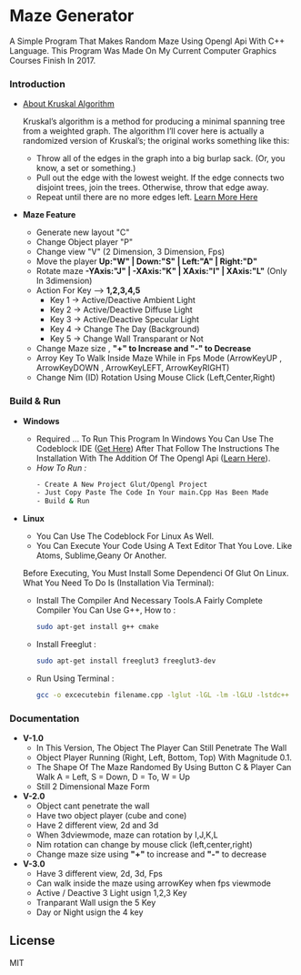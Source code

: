 # Maze Generator 

A Simple Program That Makes Random Maze Using Opengl Api With C++ Language. This Program Was Made On My Current Computer Graphics Courses Finish In 2017.  

### Introduction

- [About Kruskal Algorithm](https://www.google.co.id/url?sa=t&rct=j&q=&esrc=s&source=web&cd=3&cad=rja&uact=8&ved=0ahUKEwj7u8nykb3TAhUCa7wKHUYZBYcQFggsMAI&url=https%3A%2F%2Fen.wikipedia.org%2Fwiki%2FKruskal%2527s_algorithm&usg=AFQjCNFRRZYfMjMX2s_2V_zHPI03tmnP4A&sig2=NXH3jqAsJtBiHfGz1zL3vQ)
	
    Kruskal’s algorithm is a method for producing a minimal spanning tree from a weighted graph. The algorithm I’ll cover here is actually a randomized version of Kruskal’s; the original works something like this:

    - Throw all of the edges in the graph into a big burlap sack. (Or, you know, a set or something.)
    - Pull out the edge with the lowest weight. If the edge connects two disjoint trees, join the trees. Otherwise, throw that edge away.
    - Repeat until there are no more edges left. [Learn More Here](http://weblog.jamisbuck.org/2011/1/3/maze-generation-kruskal-s-algorithm)

- **Maze Feature**
    - Generate new layout "C"
    - Change Object player "P"
    - Change view "V" (2 Dimension, 3 Dimension, Fps)
    - Move the player **Up:"W" | Down:"S" | Left:"A" | Right:"D"**
    - Rotate maze **-YAxis:"J" | -XAxis:"K" | XAxis:"I" | XAxis:"L"** (Only In 3dimension)
    - Action For Key --> **1,2,3,4,5**
        -  Key 1 -> Active/Deactive Ambient Light
        -  Key 2 -> Active/Deactive Diffuse Light
        -  Key 3 -> Active/Deactive Specular Light
        -  Key 4 -> Change The Day (Background)
        -  Key 5 -> Change Wall Transparant or Not
    - Change Maze size , **"+" to Increase and "-" to Decrease**
    - Arroy Key To Walk Inside Maze While in Fps Mode (ArrowKeyUP , ArrowKeyDOWN , ArrowKeyLEFT, ArrowKeyRIGHT) 
    - Change Nim (ID) Rotation Using Mouse Click (Left,Center,Right)
 
### Build & Run 
- **Windows**  
    - Required ... 
To Run This Program In Windows You Can Use The Codeblock IDE ([Get Here](https://www.google.co.id/url?sa=t&rct=j&q=&esrc=s&source=web&cd=1&cad=rja&uact=8&ved=0ahUKEwjIp8ONmr3TAhVBNpQKHQfJDUQQFggkMAA&url=http%3A%2F%2Fwww.codeblocks.org%2Fdownloads&usg=AFQjCNGin5_gzph-iFTEZ-NsXkpwypBBNQ&sig2=L7-9vYIUSTwdC01iQdkVJQ)) After That Follow The Instructions The Installation With The Addition Of The Opengl Api ([Learn Here](http://www.sci.brooklyn.cuny.edu/~goetz/codeblocks/glut/)).  
    - _How To Run :_  
        ```sh
        - Create A New Project Glut/Opengl Project
        - Just Copy Paste The Code In Your main.Cpp Has Been Made
        - Build & Run
        ```
- **Linux**  
    - You Can Use The Codeblock For Linux As Well.  
    - You Can Execute Your Code Using A Text Editor That You Love. Like Atoms, Sublime,Geany Or Another.  

  Before Executing, You Must Install Some Dependenci Of Glut On Linux. What You Need To Do Is (Installation Via Terminal):  
    - Install The Compiler And Necessary Tools.A Fairly Complete Compiler You Can Use G++, How to : 
        ```sh
        sudo apt-get install g++ cmake 
        ```
    - Install Freeglut :
        ```sh
        sudo apt-get install freeglut3 freeglut3-dev
        ```
    - Run Using Terminal : 
        ```sh
        gcc -o excecutebin filename.cpp -lglut -lGL -lm -lGLU -lstdc++
        ```
### Documentation  
- **V-1.0**  
    - In This Version, The Object The Player Can Still Penetrate The Wall  
    - Object Player Running (Right, Left, Bottom, Top) With Magnitude 0.1.  
    - The Shape Of The Maze Randomed By Using Button C & Player Can Walk A = Left, S = Down, D = To, W = Up  
    - Still 2 Dimensional Maze Form
- **V-2.0**  
    - Object cant penetrate the wall
    - Have two object player (cube and cone) 
    - Have 2 different view, 2d and 3d
    - When 3dviewmode, maze can rotation by I,J,K,L
    - Nim rotation can change by mouse click (left,center,right)
    - Change maze size using **"+"** to increase and **"-"** to decrease
- **V-3.0**  
    - Have 3 different view, 2d, 3d, Fps
    - Can walk inside the maze using arrowKey when fps viewmode 
    - Active / Deactive 3 Light usign 1,2,3 Key
    - Tranparant Wall usign the 5 Key
    - Day or Night usign the 4 key



License
----

MIT


